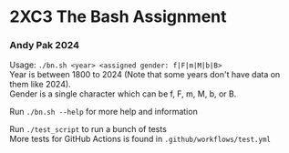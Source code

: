 # 2XC3 The Bash Assignment
### Andy Pak 2024

Usage: `./bn.sh <year> <assigned gender: f|F|m|M|b|B>`  
Year is between 1800 to 2024 (Note that some years don't have data on them like 2024).  
Gender is a single character which can be f, F, m, M, b, or B.

Run `./bn.sh --help` for more help and information

Run `./test_script` to run a bunch of tests  
More tests for GitHub Actions is found in `.github/workflows/test.yml`